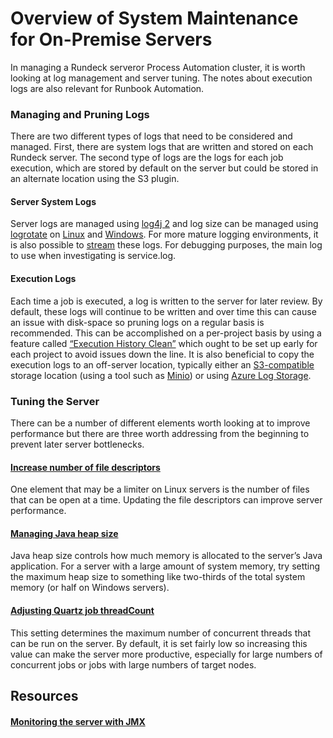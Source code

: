 # Overview of System Maintenance for On-Premise Servers
In managing a Rundeck serveror Process Automation cluster, it is worth looking at log management and server tuning. The notes about execution logs are also relevant for Runbook Automation.<br>
### Managing and Pruning Logs
There are two different types of logs that need to be considered and managed.  First, there are system logs that are written and stored on each Rundeck server.  The second type of logs are the logs for each job execution, which are stored by default on the server but could be stored in an alternate location using the S3 plugin.<br>
#### Server System Logs
Server logs are managed using [log4j 2](https://docs.rundeck.com/docs/administration/configuration/config-file-reference.html#log4j2-properties-new-in-rundeck-3-3-x) and log size can be managed using [logrotate](https://github.com/logrotate/logrotate) on [Linux](https://docs.rundeck.com/docs/administration/maintenance/logs.html#rotation-of-service-log-linux) and [Windows](https://docs.rundeck.com/docs/administration/maintenance/logs.html#rotation-of-service-log-windows).  For more mature logging environments, it is also possible to [stream](https://docs.rundeck.com/docs/administration/maintenance/logs.html#streaming-log-plugins) these logs.  For debugging purposes, the main log to use when investigating is service.log.<br>
#### Execution Logs
Each time a job is executed, a log is written to the server for later review.  By default, these logs will continue to be written and over time this can cause an issue with disk-space so pruning logs on a regular basis is recommended.  This can be accomplished on a per-project basis by using a feature called [“Execution History Clean”](https://docs.rundeck.com/docs/manual/project-settings.html#execution-history-clean) which ought to be set up early for each project to avoid issues down the line. It is also beneficial to copy the execution logs to an off-server location, typically either an [S3-compatible](https://docs.rundeck.com/docs/administration/cluster/logstore/s3.html) storage location (using a tool such as [Minio](https://www.google.com/url?q=https://docs.rundeck.com/docs/learning/howto/S3-minio.html&sa=D&source=docs&ust=1686243395663522&usg=AOvVaw1te1RTq9NzBLf5u-9n9VRP)) or using [Azure Log Storage](https://docs.rundeck.com/docs/administration/cluster/logstore/azure.html).<br>
### Tuning the Server
There can be a number of different elements worth looking at to improve performance but there are three worth addressing from the beginning to prevent later server bottlenecks.<br>
#### [Increase number of file descriptors](https://docs.rundeck.com/docs/administration/maintenance/tuning-rundeck.html#file-descriptors)
One element that may be a limiter on Linux servers is the number of files that can be open at a time.  Updating the file descriptors can improve server performance.<br>
#### [Managing Java heap size](https://docs.rundeck.com/docs/administration/maintenance/tuning-rundeck.html#java-heap-size)
Java heap size controls how much memory is allocated to the server’s Java application. For a server with a large amount of system memory, try setting the maximum heap size to something like two-thirds of the total system memory (or half on Windows servers).<br>
#### [Adjusting Quartz job threadCount](https://docs.rundeck.com/docs/administration/maintenance/tuning-rundeck.html#quartz-job-threadcount)
This setting determines the maximum number of concurrent threads that can be run on the server.  By default, it is set fairly low so increasing this value can make the server more productive, especially for large numbers of concurrent jobs or jobs with large numbers of target nodes.<br>
## Resources
#### [Monitoring the server with JMX](https://docs.rundeck.com/docs/administration/maintenance/tuning-rundeck.html#jmx-instrumentation)
